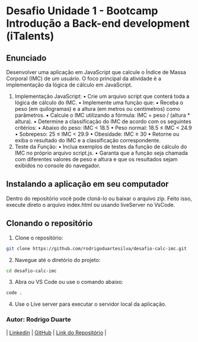 # Desafio Unidade 1 - Bootcamp Introdução a Back-end development (iTalents)

## Enunciado

Desenvolver uma aplicação em JavaScript que calcule o Índice de Massa Corporal (IMC) de um usuário. O foco principal da atividade é a implementação da lógica de cálculo em JavaScript.

1. Implementação JavaScript:
   • Crie um arquivo script que conterá toda a lógica de cálculo do IMC.
   • Implemente uma função que:
   ▪ Receba o peso (em quilogramas) e a altura (em metros ou centímetros)
   como parâmetros.
   ▪ Calcule o IMC utilizando a fórmula: IMC = peso / (altura \*
   altura).
   ▪ Determine a classificação do IMC de acordo com os seguintes critérios:
   • Abaixo do peso: IMC < 18.5
   • Peso normal: 18.5 ≤ IMC < 24.9
   • Sobrepeso: 25 ≤ IMC < 29.9
   • Obesidade: IMC ≥ 30
   ▪ Retorne ou exiba o resultado do IMC e a classificação correspondente.
2. Teste da Função:
   • Inclua exemplos de testes da função de cálculo do IMC no próprio arquivo
   script.js.
   • Garanta que a função seja chamada com diferentes valores de peso e altura e
   que os resultados sejam exibidos no console do navegador.

## Instalando a aplicação em seu computador

Dentro do repositório você pode cloná-lo ou baixar o arquivo zip. Feito isso, execute direto o arquivo index.html ou usando liveServer no VsCode.

## Clonando o repositório

1. Clone o repositório:

```bash
git clone https://github.com/rodrigoduartesilva/desafio-calc-imc.git
```

2. Navegue até o diretório do projeto:

```bash
cd desafio-calc-imc
```

3. Abra ou VS Code ou use o comando abaixo:

```bash
code .
```

4. Use o Live server para executar o servidor local da aplicação.

### Autor: Rodrigo Duarte

| [Linkedin](https://www.linkedin.com/in/rodrigoduar-te/) | [GitHub](https://github.com/rodrigoduartesilva/) | [Link do Repositório](https://github.com/rodrigoduartesilva/desafio-calc-imc) |
